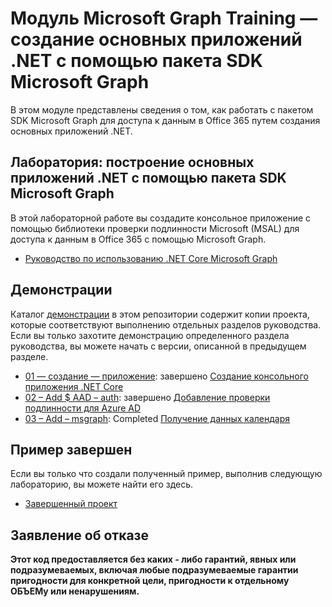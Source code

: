 # <a name="microsoft-graph-training-module---build-net-core-apps-with-the-microsoft-graph-sdk"></a>Модуль Microsoft Graph Training — создание основных приложений .NET с помощью пакета SDK Microsoft Graph

В этом модуле представлены сведения о том, как работать с пакетом SDK Microsoft Graph для доступа к данным в Office 365 путем создания основных приложений .NET.

## <a name="lab---build-net-core-apps-with-the-microsoft-graph-sdk"></a>Лаборатория: построение основных приложений .NET с помощью пакета SDK Microsoft Graph

В этой лабораторной работе вы создадите консольное приложение с помощью библиотеки проверки подлинности Microsoft (MSAL) для доступа к данным в Office 365 с помощью Microsoft Graph.

- [Руководство по использованию .NET Core Microsoft Graph](https://docs.microsoft.com/graph/tutorials/dotnet-core)

## <a name="demos"></a>Демонстрации

Каталог [демонстрации](./demos) в этом репозитории содержит копии проекта, которые соответствуют выполнению отдельных разделов руководства. Если вы только захотите демонстрацию определенного раздела руководства, вы можете начать с версии, описанной в предыдущем разделе.

- [01 — создание — приложение](demos/01-create-app): завершено [Создание консольного приложения .NET Core](https://docs.microsoft.com/graph/tutorials/dotnet-core?tutorial-step=1)
- [02 – Add $ AAD – auth](demos/02-add-aad-auth): завершено [Добавление проверки подлинности для Azure AD](https://docs.microsoft.com/graph/tutorials/dotnet-core?tutorial-step=3)
- [03 – Add – msgraph](demos/03-add-msgraph): Completed [Получение данных календаря](https://docs.microsoft.com/graph/tutorials/dotnet-core?tutorial-step=4)

## <a name="completed-sample"></a>Пример завершен

Если вы только что создали полученный пример, выполнив следующую лабораторию, вы можете найти его здесь.

- [Завершенный проект](demos/03-add-msgraph)

## <a name="disclaimer"></a>Заявление об отказе

**Этот код предоставляется без каких _-_ либо гарантий, явных или подразумеваемых, включая любые подразумеваемые гарантии пригодности для конкретной цели, пригодности к отдельному ОБЪЕМу или ненарушениям.**
